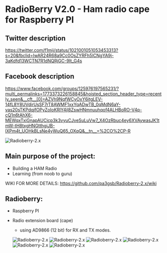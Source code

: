 RadioBerry V2.0 - Ham radio cape for Raspberry PI
==============================================
## Twitter description 
https://twitter.com/f1mij/status/1021001051053453313?s=20&fbclid=IwAR24R68a9Cc0OsZYRFh5lCNgYA9j-3aKdfd13WCTN7R1dNQRjGC-9It_G4s 

## Facebook description
https://www.facebook.com/groups/125976197565231/?multi_permalinks=1773373226158845&hoisted_section_header_type=recently_seen&__cft__[0]=AZVh9NqfWCyOxY6itgLEV-14fL8Y8UVdirUsSF7rT8AWMF1xxYqADwTB_0qMdN6aY-vas20sTKPdqjfOPyZoIoKRlY4jl8ZswHNmnuuhqof4ALHBoRO-V4p-cQ1n6tAhX6-MEWqxTxiGnapAUCicp3k3vyuCJveSuLuVw7_X4OzRbuc4ey6XVAywasJK1tmW-tH8txgHNGtthgiJB-lXPm4t_UOHkBLsNe4yWuQ65_OXqQ&__tn__=%2CO%2CP-R

![Radioberry-2.x](https://www.bi7jta.org/wiki/images/9/9c/Pa3gsb-Radioberry-2.x.jpg)

## Main purpose of the project:

- Building a HAM Radio
- Learning (from noob to guru)

WIKI FOR MORE DETAILS:  https://github.com/pa3gsb/Radioberry-2.x/wiki

## Radioberry:

- Raspberry PI
- Radio extension board (cape)
	- using AD9866 (12 bit)  for RX and TX modes.

	![Radioberry-2.x](docs/gallery/front.JPG)
	![Radioberry-2.x](docs/gallery/radioberry-in-case-small.jpg)
	![Radioberry-2.x](docs/gallery/back.JPG)
	![Radioberry-2.x](docs/gallery/rb+rpi-front.JPG)
	![Radioberry-2.x](docs/gallery/rb+rpi-side.JPG)
	![Radioberry-2.x](docs/gallery/radioberry-open-incase-small.jpg)
	

